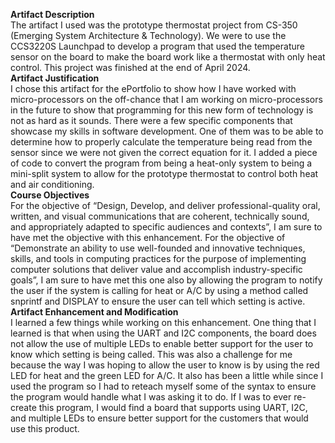 **Artifact Description** <br>
	The artifact I used was the prototype thermostat project from CS-350 (Emerging System Architecture & Technology). We were to use the CCS3220S Launchpad to develop a program that used the temperature sensor on the board to make the board work like a thermostat with only heat control. This project was finished at the end of April 2024.<br>
**Artifact Justification**<br>
	I chose this artifact for the ePortfolio to show how I have worked with micro-processors on the off-chance that I am working on micro-processors in the future to show that programming for this new form of technology is not as hard as it sounds. There were a few specific components that showcase my skills in software development. One of them was to be able to determine how to properly calculate the temperature being read from the sensor since we were not given the correct equation for it. I added a piece of code to convert the program from being a heat-only system to being a mini-split system to allow for the prototype thermostat to control both heat and air conditioning.<br>
**Course Objectives**<br>
	For the objective of “Design, Develop, and deliver professional-quality oral, written, and visual communications that are coherent, technically sound, and appropriately adapted to specific audiences and contexts”, I am sure to have met the objective with this enhancement. For the objective of “Demonstrate an ability to use well-founded and innovative techniques, skills, and tools in computing practices for the purpose of implementing computer solutions that deliver value and accomplish industry-specific goals”, I am sure to have met this one also by allowing the program to notify the user if the system is calling for heat or A/C by using a method called snprintf and DISPLAY to ensure the user can tell which setting is active.<br>
**Artifact Enhancement and Modification**<br>
	I learned a few things while working on this enhancement. One thing that I learned is that when using the UART and I2C components, the board does not allow the use of multiple LEDs to enable better support for the user to know which setting is being called. This was also a challenge for me because the way I was hoping to allow the user to know is by using the red LED for heat and the green LED for A/C. It also has been a little while since I used the program so I had to reteach myself some of the syntax to ensure the program would handle what I was asking it to do. If I was to ever re-create this program, I would find a board that supports using UART, I2C, and multiple LEDs to ensure better support for the customers that would use this product.
